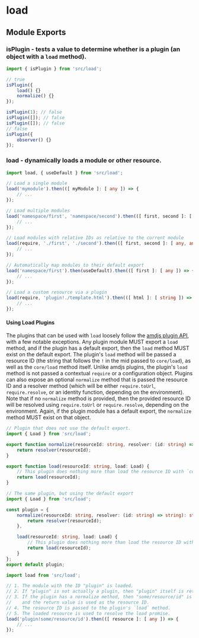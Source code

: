 # load

## Module Exports

### isPlugin - tests a value to determine whether is a plugin (an object with a `load` method).

```ts
import { isPlugin } from 'src/load';

// true
isPlugin({
	load() {}
	normalize() {}
});

isPlugin(1); // false
isPlugin([]); // false
isPlugin([]); // false
// false
isPlugin({
	observer() {}
});

```

### load - dynamically loads a module or other resource.

```ts
import load, { useDefault } from 'src/load';

// Load a single module
load('mymodule').then(([ myModule ]: [ any ]) => {
	// ...
});

// Load multiple modules
load('namespace/first', 'namespace/second').then(([ first, second ]: [ any, any ]) => {
	// ...
});

// Load modules with relative IDs as relative to the current module
load(require, './first', './second').then(([ first, second ]: [ any, any ]) => {
	// ...
});

// Automatically map modules to their default export
load('namespace/first').then(useDefault).then(([ first ]: [ any ]) => {
	// ...
});

// Load a custom resource via a plugin
load(require, 'plugin!./template.html').then(([ html ]: [ string ]) => {
	// ...
});

```

#### Using Load Plugins

The plugins that can be used with `load` loosely follow the [amdjs plugin API](https://github.com/amdjs/amdjs-api/blob/master/LoaderPlugins.md), with a few notable exceptions. Any plugin module MUST export a `load` method, and if the plugin has a default export, then the `load` method MUST exist on the default export. The plugin's `load` method will be passed a resource ID (the string that follows the `!` in the mid passed to `core/load`), as well as the `core/load` method itself. Unlike amdjs plugins, the plugin's `load` method is not passed a contextual `require` or a configuration object. Plugins can also expose an optional `normalize` method that is passed the resource ID and a resolver method (which will be either `require.toUrl`, `require.resolve`, or an identity function, depending on the environment). Note that if no `normalize` method is provided, then the provided resource ID will be resolved using `require.toUrl` or `require.resolve`, depending on the environment. Again, if the plugin module has a default export, the `normalize` method MUST exist on that object.

```ts
// Plugin that does not use the default export.
import { Load } from 'src/load';

export function normalize(resourceId: string, resolver: (id: string) => string): string {
	return resolver(resourceId);
}

export function load(resourceId: string, load: Load) {
	// This plugin does nothing more than load the resource ID with `core/load`.
	return load(resourceId);
}

```

```ts
// The same plugin, but using the default export
import { Load } from 'src/load';

const plugin = {
	normalize(resourceId: string, resolver: (id: string) => string): string {
		return resolver(resourceId);
	},

	load(resourceId: string, load: Load) {
		// This plugin does nothing more than load the resource ID with `core/load`.
		return load(resourceId);
	}
};
export default plugin;

```

```ts
import load from 'src/load';

// 1. The module with the ID "plugin" is loaded.
// 2. If "plugin" is not actually a plugin, then "plugin" itself is returned.
// 3. If the plugin has a normalize method, then "some/resource/id" is passed to it,
//    and the return value is used as the resource ID.
// 4. The resource ID is passed to the plugin's `load` method.
// 5. The loaded resource is used to resolve the load promise.
load('plugin!some/resource/id').then(([ resource ]: [ any ]) => {
	// ...
});

```
